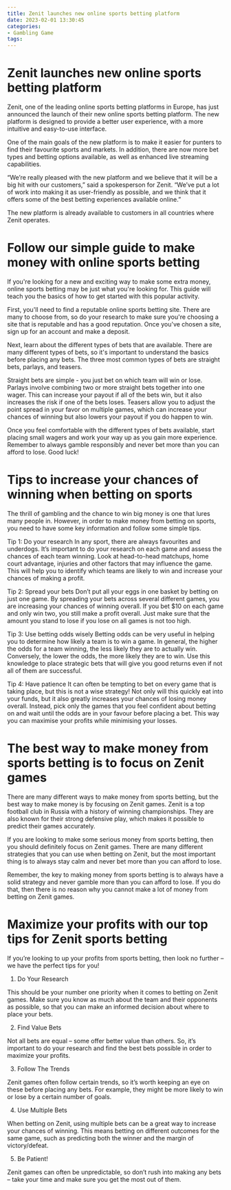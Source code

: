 ```yaml
---
title: Zenit launches new online sports betting platform 
date: 2023-02-01 13:30:45
categories:
- Gambling Game
tags:
---
```



#  Zenit launches new online sports betting platform 

Zenit, one of the leading online sports betting platforms in Europe, has just announced the launch of their new online sports betting platform. The new platform is designed to provide a better user experience, with a more intuitive and easy-to-use interface.

One of the main goals of the new platform is to make it easier for punters to find their favourite sports and markets. In addition, there are now more bet types and betting options available, as well as enhanced live streaming capabilities.

“We’re really pleased with the new platform and we believe that it will be a big hit with our customers,” said a spokesperson for Zenit. “We’ve put a lot of work into making it as user-friendly as possible, and we think that it offers some of the best betting experiences available online.”

The new platform is already available to customers in all countries where Zenit operates.

#  Follow our simple guide to make money with online sports betting 

If you're looking for a new and exciting way to make some extra money, online sports betting may be just what you're looking for. This guide will teach you the basics of how to get started with this popular activity.

First, you'll need to find a reputable online sports betting site. There are many to choose from, so do your research to make sure you're choosing a site that is reputable and has a good reputation. Once you've chosen a site, sign up for an account and make a deposit.

Next, learn about the different types of bets that are available. There are many different types of bets, so it's important to understand the basics before placing any bets. The three most common types of bets are straight bets, parlays, and teasers.

Straight bets are simple - you just bet on which team will win or lose. Parlays involve combining two or more straight bets together into one wager. This can increase your payout if all of the bets win, but it also increases the risk if one of the bets loses. Teasers allow you to adjust the point spread in your favor on multiple games, which can increase your chances of winning but also lowers your payout if you do happen to win.

Once you feel comfortable with the different types of bets available, start placing small wagers and work your way up as you gain more experience. Remember to always gamble responsibly and never bet more than you can afford to lose. Good luck!

#  Tips to increase your chances of winning when betting on sports 

The thrill of gambling and the chance to win big money is one that lures many people in. However, in order to make money from betting on sports, you need to have some key information and follow some simple tips.

Tip 1: Do your research
In any sport, there are always favourites and underdogs. It’s important to do your research on each game and assess the chances of each team winning. Look at head-to-head matchups, home court advantage, injuries and other factors that may influence the game. This will help you to identify which teams are likely to win and increase your chances of making a profit.

Tip 2: Spread your bets
Don’t put all your eggs in one basket by betting on just one game. By spreading your bets across several different games, you are increasing your chances of winning overall. If you bet $10 on each game and only win two, you still make a profit overall. Just make sure that the amount you stand to lose if you lose on all games is not too high.

Tip 3: Use betting odds wisely
Betting odds can be very useful in helping you to determine how likely a team is to win a game. In general, the higher the odds for a team winning, the less likely they are to actually win. Conversely, the lower the odds, the more likely they are to win. Use this knowledge to place strategic bets that will give you good returns even if not all of them are successful.

Tip 4: Have patience
It can often be tempting to bet on every game that is taking place, but this is not a wise strategy! Not only will this quickly eat into your funds, but it also greatly increases your chances of losing money overall. Instead, pick only the games that you feel confident about betting on and wait until the odds are in your favour before placing a bet. This way you can maximise your profits while minimising your losses.

#  The best way to make money from sports betting is to focus on Zenit games 

There are many different ways to make money from sports betting, but the best way to make money is by focusing on Zenit games. Zenit is a top football club in Russia with a history of winning championships. They are also known for their strong defensive play, which makes it possible to predict their games accurately.

If you are looking to make some serious money from sports betting, then you should definitely focus on Zenit games. There are many different strategies that you can use when betting on Zenit, but the most important thing is to always stay calm and never bet more than you can afford to lose.

Remember, the key to making money from sports betting is to always have a solid strategy and never gamble more than you can afford to lose. If you do that, then there is no reason why you cannot make a lot of money from betting on Zenit games.

#  Maximize your profits with our top tips for Zenit sports betting

If you’re looking to up your profits from sports betting, then look no further – we have the perfect tips for you!

1. Do Your Research

This should be your number one priority when it comes to betting on Zenit games. Make sure you know as much about the team and their opponents as possible, so that you can make an informed decision about where to place your bets.

2. Find Value Bets

Not all bets are equal – some offer better value than others. So, it’s important to do your research and find the best bets possible in order to maximize your profits.

3. Follow The Trends

Zenit games often follow certain trends, so it’s worth keeping an eye on these before placing any bets. For example, they might be more likely to win or lose by a certain number of goals.

4. Use Multiple Bets

When betting on Zenit, using multiple bets can be a great way to increase your chances of winning. This means betting on different outcomes for the same game, such as predicting both the winner and the margin of victory/defeat.

5. Be Patient!

Zenit games can often be unpredictable, so don’t rush into making any bets – take your time and make sure you get the most out of them.
